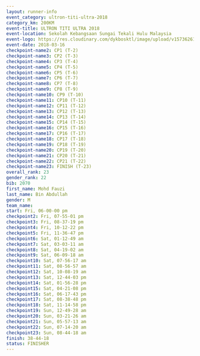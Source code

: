 ```yaml
---
layout: runner-info 
event_category: ultron-titi-ultra-2018 
category_km: 200KM 
event-title: ULTRON TITI ULTRA 2018 
event-location: Sekolah Kebangsaan Sungai Tekali Hulu Malaysia 
event-logo: https://res.cloudinary.com/dykbosktl/image/upload/v1573626154/Logo/titi-ultra-2018_ymeoeo.jpg 
event-date: 2018-03-16 
checkpoint-name2: CP1 (T-2) 
checkpoint-name3: CP2 (T-3) 
checkpoint-name4: CP3 (T-4) 
checkpoint-name5: CP4 (T-5) 
checkpoint-name6: CP5 (T-6) 
checkpoint-name7: CP6 (T-7) 
checkpoint-name8: CP7 (T-8) 
checkpoint-name9: CP8 (T-9) 
checkpoint-name10: CP9 (T-10) 
checkpoint-name11: CP10 (T-11) 
checkpoint-name12: CP11 (T-12) 
checkpoint-name13: CP12 (T-13) 
checkpoint-name14: CP13 (T-14) 
checkpoint-name15: CP14 (T-15) 
checkpoint-name16: CP15 (T-16) 
checkpoint-name17: CP16 (T-17) 
checkpoint-name18: CP17 (T-18) 
checkpoint-name19: CP18 (T-19) 
checkpoint-name20: CP19 (T-20) 
checkpoint-name21: CP20 (T-21) 
checkpoint-name22: CP21 (T-22) 
checkpoint-name23: FINISH (T-23) 
overall_rank: 23
gender_rank: 22
bib: 2070
first_name: Mohd Fauzi
last_name: Bin Abdullah
gender: M
team_name: 
start: Fri, 06-00-00 pm
checkpoint2: Fri, 07-55-01 pm
checkpoint3: Fri, 08-37-19 pm
checkpoint4: Fri, 10-12-22 pm
checkpoint5: Fri, 11-36-47 pm
checkpoint6: Sat, 01-12-49 am
checkpoint7: Sat, 03-03-11 am
checkpoint8: Sat, 04-19-02 am
checkpoint9: Sat, 06-09-18 am
checkpoint10: Sat, 07-56-17 am
checkpoint11: Sat, 08-56-57 am
checkpoint12: Sat, 10-08-19 am
checkpoint13: Sat, 12-44-03 pm
checkpoint14: Sat, 01-56-28 pm
checkpoint15: Sat, 04-21-08 pm
checkpoint16: Sat, 06-17-43 pm
checkpoint17: Sat, 08-38-48 pm
checkpoint18: Sat, 11-14-58 pm
checkpoint19: Sun, 12-49-28 am
checkpoint20: Sun, 03-21-26 am
checkpoint21: Sun, 05-57-13 am
checkpoint22: Sun, 07-14-20 am
checkpoint23: Sun, 08-44-18 am
finish: 38-44-18
status: FINISHER
---
```

